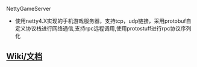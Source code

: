 NettyGameServer

- 使用netty4.X实现的手机游戏服务器，支持tcp，udp链接，采用protobuf自定义协议栈进行网络通信,支持rpc远程调用,使用protostuff进行rpc协议序列化

## [Wiki/文档](https://github.com/jwpttcg66/NettyGameServer/wiki)
